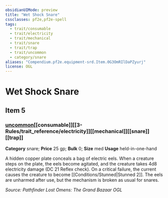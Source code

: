 ```yaml
---
obsidianUIMode: preview
title: "Wet Shock Snare"
cssclasses: pf2e,pf2e-spell
tags:
  - trait/consumable
  - trait/electricity
  - trait/mechanical
  - trait/snare
  - trait/trap
  - trait/uncommon
  - category/snare
aliases: "Compendium.pf2e.equipment-srd.Item.0G3OmRIlDaPZyurj"
license: OGL
---
```

# Wet Shock Snare
## Item 5
### [uncommon](uncommon "Uncommon Rarity Trait")[[consumable]][[3-Rules/trait_reference/electricity]][[mechanical]][[snare]][[trap]]

**Category** snare; 
**Price** 25 gp; 
**Bulk** 0; **Size** med
**Usage** held-in-one-hand

A hidden copper plate conceals a bag of electric eels. When a creature steps on the plate, the eels become agitated, and the creature takes 4d8 electricity damage (DC 21 Reflex check). On a critical failure, the current causes the creature to become [[Conditions/Stunned|Stunned 2]]. The eels are unharmed after use, but the mechanism is broken as usual for snares.

*Source: Pathfinder Lost Omens: The Grand Bazaar*
*OGL*